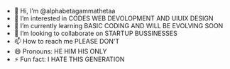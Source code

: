 - 👋 Hi, I’m @alphabetagammathetaa
- 👀 I’m interested in CODES WEB DEVOLOPMENT AND UIUIX DESIGN
- 🌱 I’m currently learning BASIC CODING AND WILL BE EVOLVING SOON
- 💞️ I’m looking to collaborate on STARTUP BUSSINESSES
- 📫 How to reach me PLEASE DON'T
- 😄 Pronouns: HE HIM HIS ONLY
- ⚡ Fun fact: I HATE THIS GENERATION 

<!---
alphabetagammathetaa/alphabetagammathetaa is a ✨ special ✨ repository because its `README.md` (this file) appears on your GitHub profile.
You can click the Preview link to take a look at your changes.
--->
